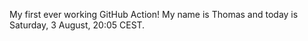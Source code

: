 My first ever working GitHub Action!
My name is Thomas and today is Saturday, 3 August, 20:05 CEST. 
